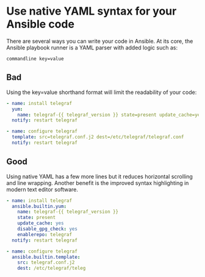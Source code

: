 # Use native YAML syntax for your Ansible code

There are several ways you can write your code in Ansible. At its core, the Ansible playbook runner is a YAML parser with added logic such as:

```
commandline key=value
```

## Bad

Using the key=value shorthand format will limit the readability of your code:

```yaml
- name: install telegraf
  yum:
    name: telegraf-{{ telegraf_version }} state=present update_cache=yes disable_gpg_check=yes enablerepo=telegraf
  notify: restart telegraf

- name: configure telegraf
  template: src=telegraf.conf.j2 dest=/etc/telegraf/telegraf.conf
  notify: restart telegraf
```

## Good

Using native YAML has a few more lines but it reduces horizontal scrolling and line wrapping. Another benefit is the improved syntax highlighting in modern text editor software.

```yaml
- name: install telegraf
  ansible.builtin.yum:
    name: telegraf-{{ telegraf_version }}
    state: present
    update_cache: yes
    disable_gpg_check: yes
    enablerepo: telegraf
  notify: restart telegraf

- name: configure telegraf
  ansible.builtin.template:
    src: telegraf.conf.j2
    dest: /etc/telegraf/teleg
```
